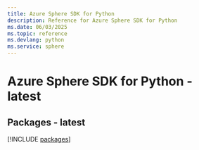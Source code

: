 ```yaml
---
title: Azure Sphere SDK for Python
description: Reference for Azure Sphere SDK for Python
ms.date: 06/03/2025
ms.topic: reference
ms.devlang: python
ms.service: sphere
---
```

# Azure Sphere SDK for Python - latest
## Packages - latest
[!INCLUDE [packages](sphere-index.md)]